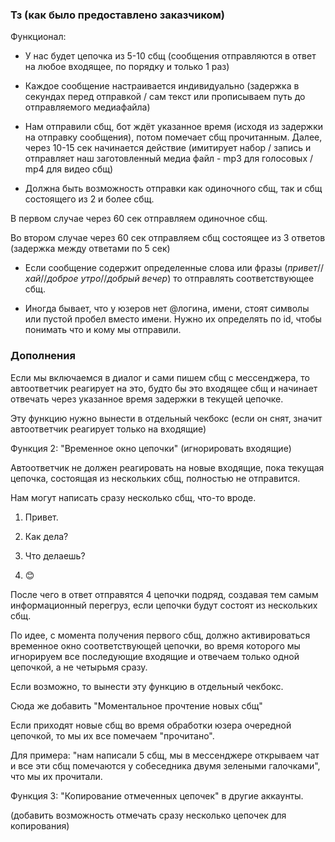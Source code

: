 ### Тз (как было предоставлено заказчиком)


Функционал:

- У нас будет цепочка из 5-10 сбщ (сообщения отправляются в ответ на любое входящее, по порядку и только 1 раз)


- Каждое сообщение настраивается индивидуально (задержка в секундах перед отправкой / сам текст или прописываем путь до отправляемого медиафайла)


- Нам отправили сбщ, бот ждёт указанное время (исходя из задержки на отправку сообщения), потом помечает сбщ прочитанным.  Далее, через 10-15 сек начинается действие (имитирует набор / запись и отправляет наш заготовленный медиа файл -  mp3 для голосовых / mp4 для видео сбщ)


- Должна быть возможность отправки как одиночного сбщ, так и сбщ состоящего из 2 и более сбщ. 

В первом случае через 60 сек отправляем одиночное сбщ. 

Во втором случае через 60 сек отправляем сбщ состоящее из 3 ответов (задержка между ответами по 5 сек)


- Если сообщение содержит определенные слова или фразы (*привет*//*хай*//*доброе утро*//*добрый вечер*) то отправлять соответствующее сбщ.


- Иногда бывает, что у юзеров нет @логина, имени, стоят символы или пустой пробел вместо имени. Нужно их определять по id, чтобы понимать что и кому мы отправили.



### Дополнения

Если мы включаемся в диалог и сами пишем сбщ с мессенджера, то автоответчик реагирует на это, будто бы это входящее сбщ и начинает отвечать через указанное время задержки в текущей цепочке.

Эту функцию нужно вынести в отдельный чекбокс (если он снят, значит автоответчик реагирует только на входящие)

Функция 2: "Временное окно цепочки" (игнорировать входящие)

Автоответчик не должен реагировать на новые входящие, пока текущая цепочка, состоящая из нескольких сбщ, полностью не отправится.


Нам могут написать сразу несколько сбщ, что-то вроде.

1) Привет.

2) Как дела?

3) Что делаешь?

4) 😊


После чего в ответ отправятся 4 цепочки подряд, создавая тем самым информационный перегруз, если цепочки будут состоят из нескольких сбщ.

По идее, с момента получения первого сбщ, должно активироваться временное окно соответствующей цепочки, во время которого мы игнорируем все последующие входящие и отвечаем только одной цепочкой, а не четырьмя сразу.


Если возможно, то вынести эту функцию в отдельный чекбокс.


Сюда же добавить "Моментальное прочтение новых сбщ"

Если приходят новые сбщ во время обработки юзера очередной цепочкой, то мы их все помечаем "прочитано".

Для примера: "нам написали 5 сбщ, мы в мессенджере открываем чат и все эти сбщ помечаются у собеседника двумя зелеными галочками", что мы их прочитали.


Функция 3: "Копирование отмеченных цепочек" в другие аккаунты.

(добавить возможность отмечать сразу несколько цепочек для копирования)